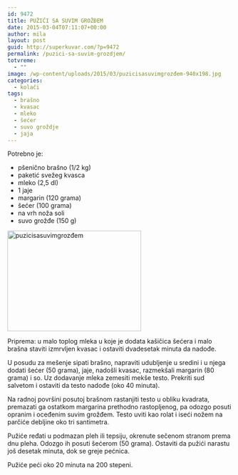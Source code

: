 ```yaml
---
id: 9472
title: PUŽIĆI SA SUVIM GROŽĐEM
date: 2015-03-04T07:11:07+00:00
author: mila
layout: post
guid: http://superkuvar.com/?p=9472
permalink: /puzici-sa-suvim-grozdjem/
totvreme:
  - ""
image: /wp-content/uploads/2015/03/puzicisasuvimgrozđem-940x198.jpg
categories:
  - kolači
tags:
  - brašno
  - kvasac
  - mleko
  - šećer
  - suvo groždje
  - jaja
---
```

Potrebno je:

  * pšenično brašno (1/2 kg)
  * paketić svežeg kvasca
  * mleko (2,5 dl)
  * 1 jaje
  * margarin (120 grama)
  * šećer (100 grama)
  * na vrh noža soli
  * suvo grožđe (150 g)

[<img class="alignnone size-medium wp-image-9476" src="/wp-content/uploads/2015/03/puzicisasuvimgrozđem-300x225.jpg" alt="puzicisasuvimgrozđem" width="300" height="225" />](/wp-content/uploads/2015/03/puzicisasuvimgrozđem.jpg)

Priprema: u malo toplog mleka u koje je dodata kašičica šećera i malo brašna staviti izmrvljen kvasac i ostaviti dvadesetak minuta da nadođe.

U posudu za mešenje sipati brašno, napraviti udubljenje u sredini i u njega dodati šećer (50 grama), jaje, nadošli kvasac, razmekšali margarin (80 grama) i so. Uz dodavanje mleka zemesiti mekše testo. Prekriti sud salvetom i ostaviti da testo nadođe (oko 40 minuta).

Na radnoj površini posutoj brašnom rastanjiti testo u obliku kvadrata, premazati ga ostatkom margarina prethodno rastopljenog, pa odozgo posuti opranim i oceđenim suvim grožđem. Testo uviti kao rolat i iseći nožem na parčiće debljine oko tri santimetra.

Pužiće ređati u podmazan pleh ili tepsiju, okrenute sečenom stranom prema dnu pleha. Odozgo ih posuti šećerom (50 grama). Ostaviti da pužići narastu još desetak minuta, dok se greje pećnica.

Pužiće peći oko 20 minuta na 200 stepeni.